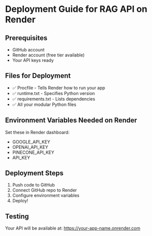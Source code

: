 # Deployment Guide for RAG API on Render

## Prerequisites
- GitHub account
- Render account (free tier available)
- Your API keys ready

## Files for Deployment
- ✅ Procfile - Tells Render how to run your app
- ✅ runtime.txt - Specifies Python version
- ✅ requirements.txt - Lists dependencies
- ✅ All your modular Python files

## Environment Variables Needed on Render
Set these in Render dashboard:
- GOOGLE_API_KEY
- OPENAI_API_KEY  
- PINECONE_API_KEY
- API_KEY

## Deployment Steps
1. Push code to GitHub
2. Connect GitHub repo to Render
3. Configure environment variables
4. Deploy!

## Testing
Your API will be available at: https://your-app-name.onrender.com
